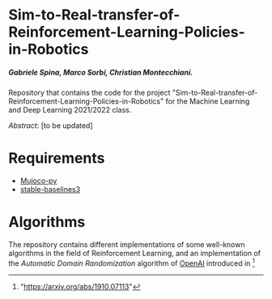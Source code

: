 # Sim-to-Real-transfer-of-Reinforcement-Learning-Policies-in-Robotics
##### Gabriele Spina, Marco Sorbi, Christian Montecchiani.

Repository that contains the code for the project "Sim-to-Real-transfer-of-Reinforcement-Learning-Policies-in-Robotics" for the Machine Learning and Deep Learning 2021/2022 class.

*Abstract*: [to be updated]

# Requirements
- [Mujoco-py](https://github.com/openai/mujoco-py)
- [stable-baselines3](https://github.com/DLR-RM/stable-baselines3)

# Algorithms
The repository contains different implementations of some well-known algorithms in the field of Reinforcement Learning, and an implementation of the *Automatic Domain Randomization* algorithm of [OpenAI](https://openai.com/) introduced in [^fn1]



[^fn1]: "https://arxiv.org/abs/1910.07113"
